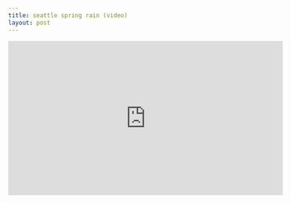 ```yaml
---
title: seattle spring rain (video)
layout: post
---
```


<iframe width="560" height="315" src="https://www.youtube.com/embed/EiD1X-z4ci8" title="YouTube video player" frameborder="0" allow="accelerometer; autoplay; clipboard-write; encrypted-media; gyroscope; picture-in-picture" allowfullscreen></iframe>